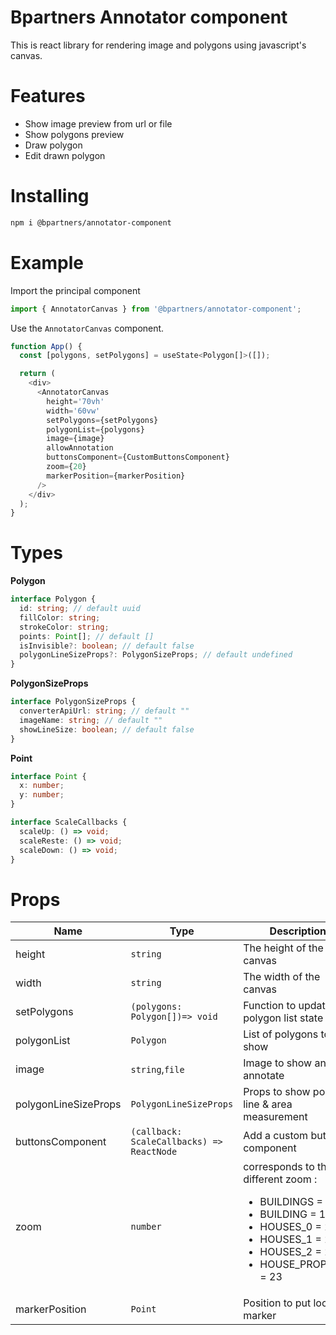 # Bpartners Annotator component

This is react library for rendering image and polygons using javascript's canvas.

# Features

- Show image preview from url or file
- Show polygons preview
- Draw polygon
- Edit drawn polygon

# Installing

```sh
npm i @bpartners/annotator-component
```

# Example

Import the principal component

```js
import { AnnotatorCanvas } from '@bpartners/annotator-component';
```

Use the `AnnotatorCanvas` component.

```js
function App() {
  const [polygons, setPolygons] = useState<Polygon[]>([]);

  return (
    <div>
      <AnnotatorCanvas
        height='70vh'
        width='60vw'
        setPolygons={setPolygons}
        polygonList={polygons}
        image={image}
        allowAnnotation
        buttonsComponent={CustomButtonsComponent}
        zoom={20}
        markerPosition={markerPosition}
      />
    </div>
  );
}
```

# Types

**Polygon**

```ts
interface Polygon {
  id: string; // default uuid
  fillColor: string;
  strokeColor: string;
  points: Point[]; // default []
  isInvisible?: boolean; // default false
  polygonLineSizeProps?: PolygonSizeProps; // default undefined
}
```

**PolygonSizeProps**

```ts
interface PolygonSizeProps {
  converterApiUrl: string; // default ""
  imageName: string; // default ""
  showLineSize: boolean; // default false
}
```

**Point**

```ts
interface Point {
  x: number;
  y: number;
}
```

```ts
interface ScaleCallbacks {
  scaleUp: () => void;
  scaleReste: () => void;
  scaleDown: () => void;
}
```

# Props

| Name                 | Type                                      | Description                                                                                                                                                                                 |            |
| -------------------- | ----------------------------------------- | ------------------------------------------------------------------------------------------------------------------------------------------------------------------------------------------- | ---------- |
| height               | `string`                                  | The height of the canvas                                                                                                                                                                    | `required` |
| width                | `string`                                  | The width of the canvas                                                                                                                                                                     | `required` |
| setPolygons          | `(polygons: Polygon[])=> void`            | Function to update the polygon list state                                                                                                                                                   | `required` |
| polygonList          | `Polygon`                                 | List of polygons to show                                                                                                                                                                    | `required` |
| image                | `string`,`file`                           | Image to show and to annotate                                                                                                                                                               | `required` |
| polygonLineSizeProps | `PolygonLineSizeProps`                    | Props to show polygon line & area measurement                                                                                                                                               | `optional` |
| buttonsComponent     | `(callback: ScaleCallbacks) => ReactNode` | Add a custom buttons component                                                                                                                                                              | `optional` |
| zoom                 | `number`                                  | corresponds to those different zoom : <ul><li>BUILDINGS = 18</li><li>BUILDING = 19</li><li>HOUSES_0 = 20</li><li>HOUSES_1 = 21</li><li>HOUSES_2 = 22 </li><li>HOUSE_PROPERTY = 23</li></ul> | `required` |
| markerPosition       | `Point`                                   | Position to put location marker                                                                                                                                                             | `optional` |
